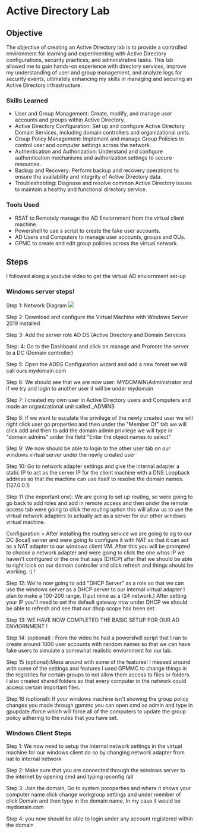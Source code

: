 # Active Directory Lab

## Objective
The objective of creating an Active Directory lab is to provide a controlled environment for learning and experimenting with Active Directory configurations, security practices, and administrative tasks. This lab allowed me to gain hands-on experience with directory services, improve my understanding of user and group management, and analyze logs for security events, ultimately enhancing my skills in managing and securing an Active Directory infrastructure.

### Skills Learned
- User and Group Management: Create, modify, and manage user accounts and groups within Active Directory.
- Active Directory Configuration: Set up and configure Active Directory Domain Services, including domain controllers and organizational units.
- Group Policy Management: Implement and manage Group Policies to control user and computer settings across the network.
- Authentication and Authorization: Understand and configure authentication mechanisms and authorization settings to secure resources.
- Backup and Recovery: Perform backup and recovery operations to ensure the availability and integrity of Active Directory data.
- Troubleshooting: Diagnose and resolve common Active Directory issues to maintain a healthy and functional directory service.

### Tools Used
- RSAT to Remotely manage the AD Enviornment from the virtual client machine.
- Powershell to use a script to create the fake user accounts.
- AD Users and Computers to manage user accounts, groups and OUs.
- GPMC to create and edit group policies across the virtual network. 

## Steps
I followed along a youtube video to get the virtual AD enviornment set-up 
### Windows server steps!
 Step 1: Network Diagram ![](https://i.imgur.com/a8KCLM9.png)
 
 Step 2: Download and configure the Virtual Machine with Windows Server 2019 installed 
 
 Step 3: Add the server role AD DS (Active Directory and Domain Services
 
 Step: 4: Go to the Dashboard and click on manage and Promote the server to a DC (Domain controller) 
 
 Step 5: Open the ADDS Configuration wizard and add a new forest we will call ours mydomain.com
 
Step 6: We should see that we are now user: MYDOMAIN\Administrator and if we try and login to another user it will be under mydomain

Step 7: I created my own user in Active Directory users and Computers and made an organizational unit called _ADMINS

Step 8: If we want to escalate the privilege of the newly created user we will right click user go properties and then under the "Member Of" tab we will click add and then to add the domain admin privilege we will type in "domain admins" under the field "Enter the object names to select"

Step 9: We now should be able to login to the other user tab on our windows virtual server under the newly created user

Step 10: Go to network adapter settings and give the internal adapter a static IP to act as the server IP for the client machine with a DNS Loopback address so that the machine can use itself to resolve the domain names. (127.0.0.1)

Step 11 (the important one): We are going to set up routing, so were going to go back to add roles and add in remote access and then under the remote access tab were going to click the routing option this will allow us to use the virtual network adapters to actually act as a server for our other windows virtual machine.

Configuration > After installing the routing service we are going to og to our DC (local) server and were going to configure it with NAT so that it can act as a NAT adapter to our windows client VM. After this you will be prompted to choose a network adapter and were going to click the one whos IP we haven't configured or the one that says (DHCP) after that we should be able to right lcick on our domain controller and click refresh and things should be working. :) ! 


Step 12: We're now going to add "DHCP Server" as a role so that we can use the windows server as a DHCP server to our internal virtual adapter I plan to make a 100-200 range. (I put mine as a /24 network.) After setting your IP you'll need to set the default gateway now under DHCP we should be able to refresh and see that our dhcp scope has been set. 

Step 13: WE HAVE NOW COMPLETED THE BASIC SETUP FOR OUR AD ENVIORNMENT !




Step 14: (optional) : From the video he had a powershell script that I ran to create around 1000 user accounts with random names so that we can have fake users to simulate a somewhat realistic enviornment for our lab.

Step 15 (optional):Mess around with some of the features! I messed around with some of the settings and features I used GPMMC to change things in the registries for certain groups to not allow them access to files or folders. I also created shared folders so that every computer in the network could access certain important files. 

Step 16 (optional): If your windows machine isn't showing the group policy changes you made through gpmmc you can open cmd as admin and type in gpupdate /force which will force all of the computers to update the group policy adhering to the rules that you have set. 

### Windows Client Steps 

Step 1: We now need to setup the internal network settings in the virtual machine for our windows client do so by changing network adapter from nat to internal network

Step 2: Make sure that you are connected through the windows server to the internet by opening cmd and typing ipconfig /all

Step 3: Join the domain, Go to system poroperties and where it shows your computer name click change workgroup settings and under member of click Domain and then type in the domain name, In my case it would be mydomain.com

Step 4: you now should be able to login under any account registered within the domain



